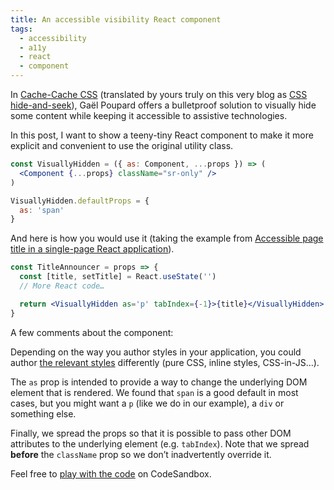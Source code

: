 ```yaml
---
title: An accessible visibility React component
tags:
  - accessibility
  - a11y
  - react
  - component
---
```


In [Cache-Cache CSS](https://www.ffoodd.fr/cache-cache-css/) (translated by yours truly on this very blog as [CSS hide-and-seek](/2016/10/13/css-hide-and-seek/)), Gaël Poupard offers a bulletproof solution to visually hide some content while keeping it accessible to assistive technologies.

In this post, I want to show a teeny-tiny React component to make it more explicit and convenient to use the original utility class.

```jsx
const VisuallyHidden = ({ as: Component, ...props }) => (
  <Component {...props} className="sr-only" />
)

VisuallyHidden.defaultProps = {
  as: 'span'
}
```

And here is how you would use it (taking the example from [Accessible page title in a single-page React application](/2020/01/15/accessible-title-in-a-single-page-react-application/#title-announcer)).

```jsx
const TitleAnnouncer = props => {
  const [title, setTitle] = React.useState('')
  // More React code…

  return <VisuallyHidden as='p' tabIndex={-1}>{title}</VisuallyHidden>
}
```

A few comments about the component:

Depending on the way you author styles in your application, you could author [the relevant styles](/2016/10/13/css-hide-and-seek#wrapping-things-up) differently (pure CSS, inline styles, CSS-in-JS…).

The `as` prop is intended to provide a way to change the underlying DOM element that is rendered. We found that `span` is a good default in most cases, but you might want a `p` (like we do in our example), a `div` or something else.

Finally, we spread the props so that it is possible to pass other DOM attributes to the underlying element (e.g. `tabIndex`). Note that we spread **before** the `className` prop so we don’t inadvertently override it.

Feel free to [play with the code](https://codesandbox.io/s/accessible-visibility-react-component-o3nbv) on CodeSandbox.

